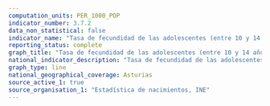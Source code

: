 ```yaml
---
computation_units: PER_1000_POP
indicator_number: 3.7.2
data_non_statistical: false
indicator_name: "Tasa de fecundidad de las adolescentes (entre 10 y 14 años y entre 15 y 19 años) por cada 1.000 mujeres de ese grupo de edad"
reporting_status: complete
graph_title: "Tasa de fecundidad de las adolescentes (entre 10 y 14 años y entre 15 y 19 años) por cada 1.000 mujeres de ese grupo de edad"
national_indicator_description: "Tasa de fecundidad de las adolescentes entre 15 y 19 años por cada 1.000 mujeres de ese grupo de edad"
graph_type: line
national_geographical_coverage: Asturias
source_active_1: true
source_organisation_1: "Estadística de nacimientos, INE"
---
```

